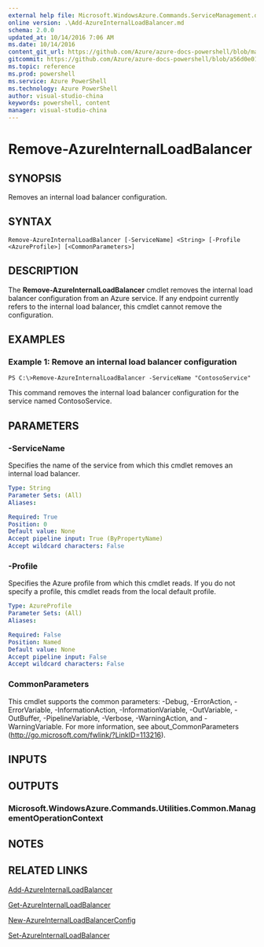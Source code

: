 ```yaml
---
external help file: Microsoft.WindowsAzure.Commands.ServiceManagement.dll-Help.xml
online version: .\Add-AzureInternalLoadBalancer.md
schema: 2.0.0
updated_at: 10/14/2016 7:06 AM
ms.date: 10/14/2016
content_git_url: https://github.com/Azure/azure-docs-powershell/blob/master/azureps-cmdlets-docs/ServiceManagement/Azure.Service/v0.9.8/CmdletMDs/Remove-AzureInternalLoadBalancer.md
gitcommit: https://github.com/Azure/azure-docs-powershell/blob/a56d0e01e65c2c33aa2af13dd29addc94ead6e88/azureps-cmdlets-docs/ServiceManagement/Azure.Service/v0.9.8/CmdletMDs/Remove-AzureInternalLoadBalancer.md
ms.topic: reference
ms.prod: powershell
ms.service: Azure PowerShell
ms.technology: Azure PowerShell
author: visual-studio-china
keywords: powershell, content
manager: visual-studio-china
---
```


# Remove-AzureInternalLoadBalancer

## SYNOPSIS
Removes an internal load balancer configuration.

## SYNTAX

```
Remove-AzureInternalLoadBalancer [-ServiceName] <String> [-Profile <AzureProfile>] [<CommonParameters>]
```

## DESCRIPTION
The **Remove-AzureInternalLoadBalancer** cmdlet removes the internal load balancer configuration from an Azure service.
If any endpoint currently refers to the internal load balancer, this cmdlet cannot remove the configuration.

## EXAMPLES

### Example 1: Remove an internal load balancer configuration
```
PS C:\>Remove-AzureInternalLoadBalancer -ServiceName "ContosoService"
```

This command removes the internal load balancer configuration for the service named ContosoService.

## PARAMETERS

### -ServiceName
Specifies the name of the service from which this cmdlet removes an internal load balancer.

```yaml
Type: String
Parameter Sets: (All)
Aliases: 

Required: True
Position: 0
Default value: None
Accept pipeline input: True (ByPropertyName)
Accept wildcard characters: False
```

### -Profile
Specifies the Azure profile from which this cmdlet reads.
If you do not specify a profile, this cmdlet reads from the local default profile.

```yaml
Type: AzureProfile
Parameter Sets: (All)
Aliases: 

Required: False
Position: Named
Default value: None
Accept pipeline input: False
Accept wildcard characters: False
```

### CommonParameters
This cmdlet supports the common parameters: -Debug, -ErrorAction, -ErrorVariable, -InformationAction, -InformationVariable, -OutVariable, -OutBuffer, -PipelineVariable, -Verbose, -WarningAction, and -WarningVariable. For more information, see about_CommonParameters (http://go.microsoft.com/fwlink/?LinkID=113216).

## INPUTS

## OUTPUTS

### Microsoft.WindowsAzure.Commands.Utilities.Common.ManagementOperationContext

## NOTES

## RELATED LINKS

[Add-AzureInternalLoadBalancer](.\Add-AzureInternalLoadBalancer.md)

[Get-AzureInternalLoadBalancer](.\Get-AzureInternalLoadBalancer.md)

[New-AzureInternalLoadBalancerConfig](.\New-AzureInternalLoadBalancerConfig.md)

[Set-AzureInternalLoadBalancer](.\Set-AzureInternalLoadBalancer.md)

